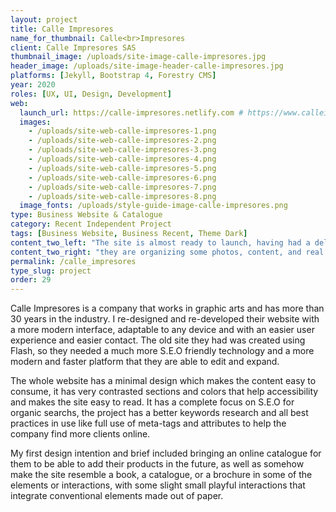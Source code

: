 ```yaml
---
layout: project
title: Calle Impresores
name_for_thumbnail: Calle<br>Impresores
client: Calle Impresores SAS
thumbnail_image: /uploads/site-image-calle-impresores.jpg
header_image: /uploads/site-image-header-calle-impresores.jpg
platforms: [Jekyll, Bootstrap 4, Forestry CMS]
year: 2020
roles: [UX, UI, Design, Development]
web:
  launch_url: https://calle-impresores.netlify.com # https://www.calleimpresores.com
  images:
    - /uploads/site-web-calle-impresores-1.png
    - /uploads/site-web-calle-impresores-2.png
    - /uploads/site-web-calle-impresores-3.png
    - /uploads/site-web-calle-impresores-4.png
    - /uploads/site-web-calle-impresores-5.png
    - /uploads/site-web-calle-impresores-6.png
    - /uploads/site-web-calle-impresores-7.png
    - /uploads/site-web-calle-impresores-8.png
  image_fonts: /uploads/style-guide-image-calle-impresores.png
type: Business Website & Catalogue
category: Recent Independent Project
tags: [Business Website, Business Recent, Theme Dark]
content_two_left: "The site is almost ready to launch, having had a delay as some of the client's team members where outside the city of Bogotá during covid's quarantine time. I already delivered the site and back-end to them,"
content_two_right: "they are organizing some photos, content, and real catalogue material to later set the site live in their current domain: https://www.calleimpresores.com/."
permalink: /calle_impresores
type_slug: project
order: 29
---
```


Calle Impresores is a company that works in graphic arts and has more than 30 years in the industry. I re-designed and re-developed their website with a more modern interface, adaptable to any device and with an easier user experience and easier contact. The old site they had was created using Flash, so they needed a much more S.E.O friendly technology and a more modern and faster platform that they are able to edit and expand.

The whole website has a minimal design which makes the content easy to consume, it has very contrasted sections and colors that help accessibility and makes the site easy to read. It has a complete focus on S.E.O for organic searchs, the project has a better keywords research and all best practices in use like full use of meta-tags and attributes to help the company find more clients online.

My first design intention and brief included bringing an online catalogue for them to be able to add their products in the future, as well as somehow make the site resemble a book, a catalogue, or a brochure in some of the elements or interactions, with some slight small playful interactions that integrate conventional elements made out of paper.

<!--This is a concept project I started in 2015 which I'll be getting into again in September, 2019. I will be creating a new more modern design following some of the UI I had already created and polishing the concept, as well as maintaining the classic brand look established since 1987 but making it shine in a modern website.-->